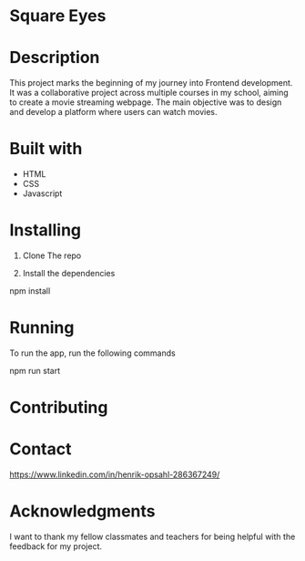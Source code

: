 # Square Eyes


# Description

This project marks the beginning of my journey into Frontend development. It was a collaborative project across multiple courses in my school, aiming to create a movie streaming webpage. The main objective was to design and develop a platform where users can watch movies.

# Built with
* HTML
* CSS
* Javascript

# Installing

1. Clone The repo

2. Install the dependencies

npm install

# Running

To run the app, run the following commands

npm run start


# Contributing

# Contact 

https://www.linkedin.com/in/henrik-opsahl-286367249/


# Acknowledgments

I want to thank my fellow classmates and teachers for being helpful with the feedback for my project.